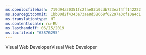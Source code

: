 ```yaml
---
ms.openlocfilehash: 719d94a30351fc2fae83b0cdb723eaf4ff142222
ms.sourcegitcommit: 1bb00d2f4343e73ae8d58668f02297a3cf10a4c1
ms.translationtype: HT
ms.contentlocale: ru-RU
ms.lasthandoff: 06/15/2019
ms.locfileid: "63876295"
---
```

<span data-ttu-id="6ea52-101">Visual Web Developer</span><span class="sxs-lookup"><span data-stu-id="6ea52-101">Visual Web Developer</span></span>